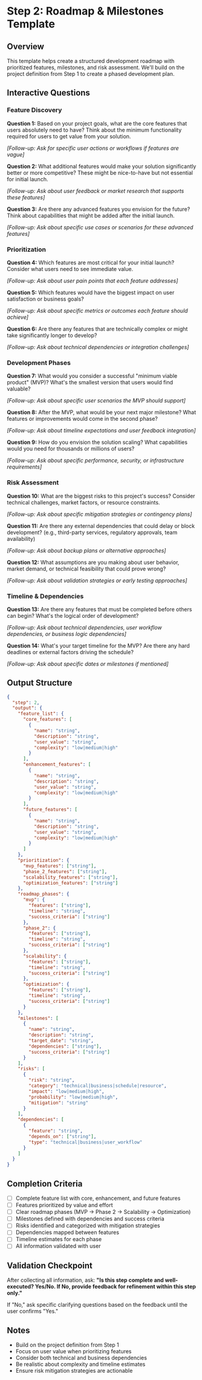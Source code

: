 # Step 2: Roadmap & Milestones Template

## Overview
This template helps create a structured development roadmap with prioritized features, milestones, and risk assessment. We'll build on the project definition from Step 1 to create a phased development plan.

## Interactive Questions

### Feature Discovery
**Question 1:** Based on your project goals, what are the core features that users absolutely need to have? Think about the minimum functionality required for users to get value from your solution.

*[Follow-up: Ask for specific user actions or workflows if features are vague]*

**Question 2:** What additional features would make your solution significantly better or more competitive? These might be nice-to-have but not essential for initial launch.

*[Follow-up: Ask about user feedback or market research that supports these features]*

**Question 3:** Are there any advanced features you envision for the future? Think about capabilities that might be added after the initial launch.

*[Follow-up: Ask about specific use cases or scenarios for these advanced features]*

### Prioritization
**Question 4:** Which features are most critical for your initial launch? Consider what users need to see immediate value.

*[Follow-up: Ask about user pain points that each feature addresses]*

**Question 5:** Which features would have the biggest impact on user satisfaction or business goals?

*[Follow-up: Ask about specific metrics or outcomes each feature should achieve]*

**Question 6:** Are there any features that are technically complex or might take significantly longer to develop?

*[Follow-up: Ask about technical dependencies or integration challenges]*

### Development Phases
**Question 7:** What would you consider a successful "minimum viable product" (MVP)? What's the smallest version that users would find valuable?

*[Follow-up: Ask about specific user scenarios the MVP should support]*

**Question 8:** After the MVP, what would be your next major milestone? What features or improvements would come in the second phase?

*[Follow-up: Ask about timeline expectations and user feedback integration]*

**Question 9:** How do you envision the solution scaling? What capabilities would you need for thousands or millions of users?

*[Follow-up: Ask about specific performance, security, or infrastructure requirements]*

### Risk Assessment
**Question 10:** What are the biggest risks to this project's success? Consider technical challenges, market factors, or resource constraints.

*[Follow-up: Ask about specific mitigation strategies or contingency plans]*

**Question 11:** Are there any external dependencies that could delay or block development? (e.g., third-party services, regulatory approvals, team availability)

*[Follow-up: Ask about backup plans or alternative approaches]*

**Question 12:** What assumptions are you making about user behavior, market demand, or technical feasibility that could prove wrong?

*[Follow-up: Ask about validation strategies or early testing approaches]*

### Timeline & Dependencies
**Question 13:** Are there any features that must be completed before others can begin? What's the logical order of development?

*[Follow-up: Ask about technical dependencies, user workflow dependencies, or business logic dependencies]*

**Question 14:** What's your target timeline for the MVP? Are there any hard deadlines or external factors driving the schedule?

*[Follow-up: Ask about specific dates or milestones if mentioned]*

## Output Structure

```json
{
  "step": 2,
  "output": {
    "feature_list": {
      "core_features": [
        {
          "name": "string",
          "description": "string",
          "user_value": "string",
          "complexity": "low|medium|high"
        }
      ],
      "enhancement_features": [
        {
          "name": "string",
          "description": "string",
          "user_value": "string",
          "complexity": "low|medium|high"
        }
      ],
      "future_features": [
        {
          "name": "string",
          "description": "string",
          "user_value": "string",
          "complexity": "low|medium|high"
        }
      ]
    },
    "prioritization": {
      "mvp_features": ["string"],
      "phase_2_features": ["string"],
      "scalability_features": ["string"],
      "optimization_features": ["string"]
    },
    "roadmap_phases": {
      "mvp": {
        "features": ["string"],
        "timeline": "string",
        "success_criteria": ["string"]
      },
      "phase_2": {
        "features": ["string"],
        "timeline": "string",
        "success_criteria": ["string"]
      },
      "scalability": {
        "features": ["string"],
        "timeline": "string",
        "success_criteria": ["string"]
      },
      "optimization": {
        "features": ["string"],
        "timeline": "string",
        "success_criteria": ["string"]
      }
    },
    "milestones": [
      {
        "name": "string",
        "description": "string",
        "target_date": "string",
        "dependencies": ["string"],
        "success_criteria": ["string"]
      }
    ],
    "risks": [
      {
        "risk": "string",
        "category": "technical|business|schedule|resource",
        "impact": "low|medium|high",
        "probability": "low|medium|high",
        "mitigation": "string"
      }
    ],
    "dependencies": [
      {
        "feature": "string",
        "depends_on": ["string"],
        "type": "technical|business|user_workflow"
      }
    ]
  }
}
```

## Completion Criteria
- [ ] Complete feature list with core, enhancement, and future features
- [ ] Features prioritized by value and effort
- [ ] Clear roadmap phases (MVP → Phase 2 → Scalability → Optimization)
- [ ] Milestones defined with dependencies and success criteria
- [ ] Risks identified and categorized with mitigation strategies
- [ ] Dependencies mapped between features
- [ ] Timeline estimates for each phase
- [ ] All information validated with user

## Validation Checkpoint
After collecting all information, ask: **"Is this step complete and well-executed? Yes/No. If No, provide feedback for refinement within this step only."**

If "No," ask specific clarifying questions based on the feedback until the user confirms "Yes."

## Notes
- Build on the project definition from Step 1
- Focus on user value when prioritizing features
- Consider both technical and business dependencies
- Be realistic about complexity and timeline estimates
- Ensure risk mitigation strategies are actionable
